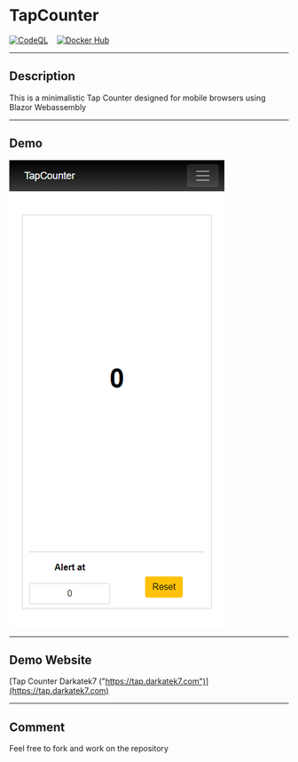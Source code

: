# TapCounter
[![CodeQL](https://github.com/Darkatek7/TapCounter/actions/workflows/codeql.yml/badge.svg)](https://github.com/Darkatek7/TapCounter/actions/workflows/codeql.yml)
&nbsp;&nbsp;
[![Docker Hub](https://github.com/Darkatek7/TapCounter/actions/workflows/dockerpush.yml/badge.svg)](https://github.com/Darkatek7/TapCounter/actions/workflows/dockerpush.yml)
___
## Description
This is a minimalistic Tap Counter designed for mobile browsers using Blazor Webassembly

___

## Demo
![Demo](demo.png)

___

## Demo Website
[Tap Counter Darkatek7 ("https://tap.darkatek7.com")](https://tap.darkatek7.com)

___

## Comment
Feel free to fork and work on the repository
